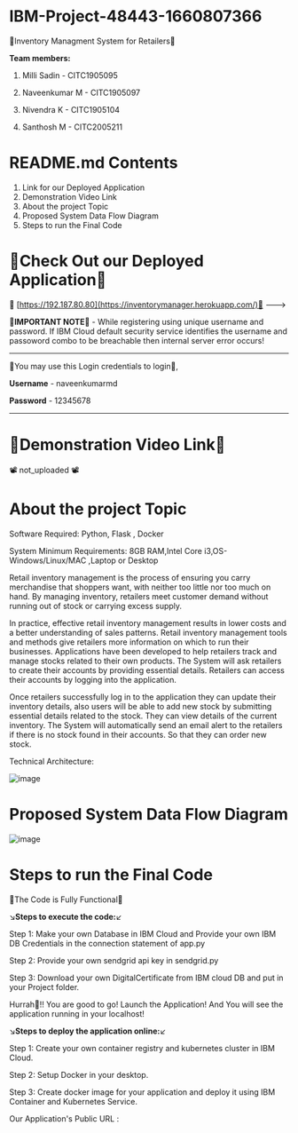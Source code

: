 # IBM-Project-48443-1660807366

🏁Inventory Managment System for Retailers🏁

**Team members:**

1. Milli Sadin   - CITC1905095

2. Naveenkumar M   - CITC1905097

3. Nivendra K - CITC1905104

4. Santhosh M    - CITC2005211

# README.md Contents
1. Link for our Deployed Application
2. Demonstration Video Link
3. About the project Topic
4. Proposed System Data Flow Diagram
5. Steps to run the Final Code

# 🏮Check Out our Deployed Application🏮 

🚀 [https://192.187.80.80](https://inventorymanager.herokuapp.com/)🚀 --->


🔺**IMPORTANT NOTE**🔺 - While registering using unique username and password. If IBM Cloud default security service identifies the username and passoword combo to be breachable then internal server error occurs!

---------------------------------------------------------

🔑You may use this Login credentials to login🔑,

**Username** - naveenkumarmd

**Password** - 12345678

---------------------------------------------------------
# 🏮Demonstration Video Link🏮

📽️ not_uploaded 📽️


# About the project Topic
Software Required:
Python, Flask , Docker

System Minimum Requirements:
8GB RAM,Intel Core i3,OS-Windows/Linux/MAC ,Laptop or Desktop

Retail inventory management is the process of ensuring you carry merchandise that shoppers want, with neither too little nor too much on hand. By managing inventory, retailers meet customer demand without running out of stock or carrying excess supply.

In practice, effective retail inventory management results in lower costs and a better understanding of sales patterns. Retail inventory management tools and methods give retailers more information on which to run their businesses. Applications have been developed to help retailers track and manage stocks related to their own products. The System will ask retailers to create their accounts by providing essential details. Retailers can access their accounts by logging into the application.

Once retailers successfully log in to the application they can update their inventory details, also users will be able to add new stock by submitting essential details related to the stock. They can view details of the current inventory. The System will automatically send an email alert to the retailers if there is no stock found in their accounts. So that they can order new stock.



Technical Architecture:


![image](https://user-images.githubusercontent.com/66524865/190607263-e79215b0-7a7c-4476-84d7-239369d92b4d.png)

# Proposed System Data Flow Diagram
![image](https://user-images.githubusercontent.com/66524865/201616028-aa550c83-b69d-4ad4-b6a6-af2381b08bea.png)

# Steps to run the Final Code
🙌The Code is Fully Functional🙌

↘️**Steps to execute the code:**↙️

Step 1: Make your own Database in IBM Cloud and Provide your own IBM DB Credentials in the connection statement of app.py

Step 2: Provide your own sendgrid api key in sendgrid.py

Step 3: Download your own DigitalCertificate from IBM cloud DB and put in your Project folder.

Hurrah🎉!! You are good to go! Launch the Application! And You will see the application running in your localhost!

↘️**Steps to deploy the application online:**↙️

Step 1: Create your own container registry and kubernetes cluster in IBM Cloud.

Step 2: Setup Docker in your desktop.

Step 3: Create docker image for your application and deploy it using IBM Container and Kubernetes Service.

Our Application's Public URL : 



